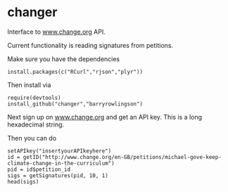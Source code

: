 changer
=======

Interface to www.change.org API.

Current functionality is reading signatures from petitions.

Make sure you have the dependencies

```
install.packages(c("RCurl","rjson","plyr"))
```

Then install via

```
require(devtools)
install_github("changer","barryrowlingson")
```

Next sign up on www.change.org and get an API key. This is a long hexadecimal string.

Then you can do

```
setAPIkey("insertyourAPIkeyhere")
id = getID("http://www.change.org/en-GB/petitions/michael-gove-keep-climate-change-in-the-curriculum")
pid = id$petition_id
sigs = getSignatures(pid, 10, 1)
head(sigs)
```
